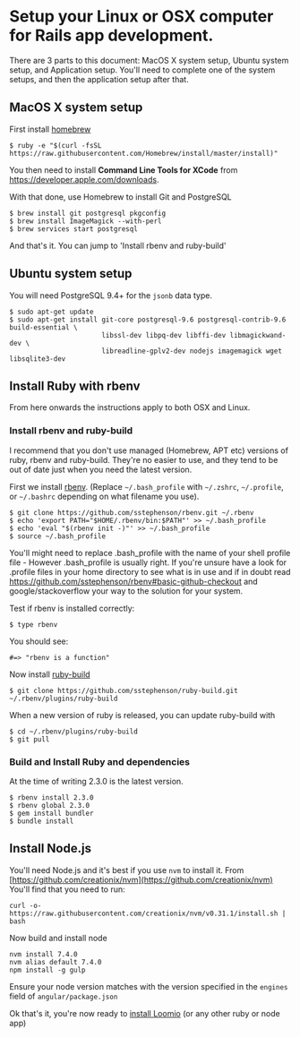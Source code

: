 # Setup your Linux or OSX computer for Rails app development.

There are 3 parts to this document: MacOS X system setup, Ubuntu system setup, and Application setup. You'll need to complete one of the system setups, and then the application setup after that.

## MacOS X system setup

First install [homebrew](http://brew.sh)

```
$ ruby -e "$(curl -fsSL https://raw.githubusercontent.com/Homebrew/install/master/install)"
```

You then need to install __Command Line Tools for XCode__ from https://developer.apple.com/downloads.

With that done, use Homebrew to install Git and PostgreSQL

```
$ brew install git postgresql pkgconfig
$ brew install ImageMagick --with-perl
$ brew services start postgresql
```

And that's it. You can jump to 'Install rbenv and ruby-build'

## Ubuntu system setup

You will need PostgreSQL 9.4+ for the `jsonb` data type.

```
$ sudo apt-get update
$ sudo apt-get install git-core postgresql-9.6 postgresql-contrib-9.6 build-essential \
                       libssl-dev libpq-dev libffi-dev libmagickwand-dev \
                       libreadline-gplv2-dev nodejs imagemagick wget libsqlite3-dev
```

## Install Ruby with rbenv

From here onwards the instructions apply to both OSX and Linux.

### Install rbenv and ruby-build

I recommend that you don't use managed (Homebrew, APT etc) versions of ruby, rbenv and ruby-build. They're no easier to use, and they tend to be out of date just when you need the latest version.

First we install [rbenv](https://github.com/sstephenson/rbenv). (Replace ```~/.bash_profile``` with  ```~/.zshrc```, ```~/.profile```, or ```~/.bashrc``` depending on what filename you use).

```
$ git clone https://github.com/sstephenson/rbenv.git ~/.rbenv
$ echo 'export PATH="$HOME/.rbenv/bin:$PATH"' >> ~/.bash_profile
$ echo 'eval "$(rbenv init -)"' >> ~/.bash_profile
$ source ~/.bash_profile
```

You'll might need to replace .bash_profile with the name of your shell profile file - However .bash_profile is usually right. If you're unsure have a look for .profile files in your home directory to see what is in use and if in doubt read https://github.com/sstephenson/rbenv#basic-github-checkout and google/stackoverflow your way to the solution for your system.

Test if rbenv is installed correctly:
```
$ type rbenv
```

You should see:
```
#=> "rbenv is a function"
```

Now install [ruby-build](https://github.com/sstephenson/ruby-build#readme)

```
$ git clone https://github.com/sstephenson/ruby-build.git ~/.rbenv/plugins/ruby-build
```

When a new version of ruby is released, you can update ruby-build with
```
$ cd ~/.rbenv/plugins/ruby-build
$ git pull
```

### Build and Install Ruby and dependencies

At the time of writing 2.3.0 is the latest version.

```
$ rbenv install 2.3.0
$ rbenv global 2.3.0
$ gem install bundler
$ bundle install
```

## Install Node.js

You'll need Node.js and it's best if you use `nvm` to install it. From [https://github.com/creationix/nvm](https://github.com/creationix/nvm) You'll find that you need to run:
```
curl -o- https://raw.githubusercontent.com/creationix/nvm/v0.31.1/install.sh | bash
```

Now build and install node

```
nvm install 7.4.0
nvm alias default 7.4.0
npm install -g gulp
```

Ensure your node version matches with the version specified in the `engines` field of `angular/package.json`

Ok that's it, you're now ready to [install Loomio](quickstart.md) (or any other ruby or node app)
